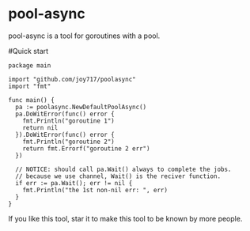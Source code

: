 # pool-async
pool-async is a tool for goroutines with a pool.

#Quick start
```
package main

import "github.com/joy717/poolasync"
import "fmt"

func main() {
  pa := poolasync.NewDefaultPoolAsync()
  pa.DoWitError(func() error {
    fmt.Println("goroutine 1")
    return nil
  }).DoWitError(func() error {
    fmt.Println("goroutine 2")
    return fmt.Errorf("goroutine 2 err")
  })
  
  // NOTICE: should call pa.Wait() always to complete the jobs.
  // because we use channel, Wait() is the reciver function.
  if err := pa.Wait(); err != nil {
    fmt.Println("the 1st non-nil err: ", err)
  }
}
```
If you like this tool, star it to make this tool to be known by more people.
